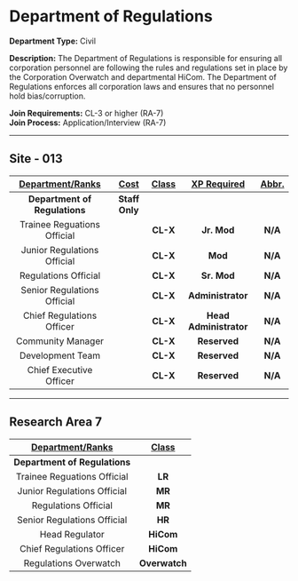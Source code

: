 # Department of Regulations

**Department Type:** Civil

**Description:** The Department of Regulations is responsible for ensuring all corporation personnel are following the rules and regulations set in place by the Corporation Overwatch and departmental HiCom. The Department of Regulations enforces all corporation laws and ensures that no personnel hold bias/corruption.

**Join Requirements:** CL-3 or higher (RA-7)  
**Join Process:** Application/Interview (RA-7)

---

## Site - 013

| **<ins>Department/Ranks</ins>** | **<ins>Cost</ins>** | **<ins>Class</ins>** | **<ins>XP Required</ins>** | **<ins>Abbr.</ins>** |
|:---:|:---:|:---:|:---:|:---:|
| **Department of Regulations** | **Staff Only** |  |  |  |
| Trainee Reguations Official |  | **CL-X** | **Jr. Mod** | **N/A** |
| Junior Regulations Official |  | **CL-X** | **Mod** | **N/A** |
| Regulations Official |  | **CL-X** | **Sr. Mod** | **N/A** |
| Senior Regulations Official |  | **CL-X** | **Administrator** | **N/A** |
| Chief Regulations Officer |  | **CL-X** | **Head Administrator** | **N/A** |
| Community Manager |  | **CL-X** | **Reserved** | **N/A** |
| Development Team |  | **CL-X** | **Reserved** | **N/A** |
| Chief Executive Officer |  | **CL-X** | **Reserved** | **N/A** |

---

## Research Area 7
| **<ins>Department/Ranks</ins>** | **<ins>Class</ins>** |
|:---:|:---:|
| **Department of Regulations** | |
| Trainee Reguations Official | **LR** |
| Junior Regulations Official | **MR** |
| Regulations Official | **MR** |
| Senior Regulations Official | **HR** |
| Head Regulator | **HiCom** |
| Chief Regulations Officer | **HiCom** |
| Regulations Overwatch | **Overwatch** |
